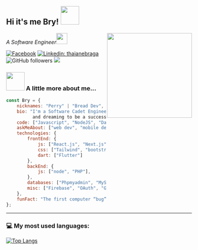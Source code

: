 <h2>Hi it's me Bry! <img src="https://media.giphy.com/media/12oufCB0MyZ1Go/giphy.gif" width="50"></h2>
<img align='right' src="https://media.giphy.com/media/M9gbBd9nbDrOTu1Mqx/giphy.gif" width="230">
<p><em>A Software Engineer<img src="https://media.giphy.com/media/WUlplcMpOCEmTGBtBW/giphy.gif" width="30"> 
</em></p>

[![Facebook](https://img.shields.io/badge/Facebook-%231877F2.svg?logo=Facebook&logoColor=white)](https://www.facebook.com/haroldbryannnsantos) 
[![Linkedin: thaianebraga](https://img.shields.io/badge/-Connect-blue?style=flat-square&logo=Linkedin&logoColor=white&link=https://www.linkedin.com/in/harold-bryan-santos-a538b5292/)](https://www.linkedin.com/in/harold-bryan-santos-a538b5292/)
![GitHub followers](https://img.shields.io/github/followers/AgentP-cmd?label=Follow&style=social)
![](https://visitor-badge.glitch.me/badge?page_id=AgentP-cmd.AgentP-cmd)

### <img src="https://media.giphy.com/media/VgCDAzcKvsR6OM0uWg/giphy.gif" width="50"> A little more about me...  

```javascript
const Bry = {
    nicknames: "Perry" | "Bread Dev",
    bio: "I'm a Software Cadet Engineer at Gcash who studied web and mobile development
          and dreaming to be a successful software engineer",
    code: ["Javascript", "NodeJS", "Dart", "PHP"],
    askMeAbout: ["web dev", "mobile dev", "tech", "video games"],
    technologies: {
        frontEnd: {
            js: ["React.js", "Next.js"],
            css: ["Tailwind", "bootstrap"],
            dart: ["Flutter"]
        },
        backEnd: {
            js: ["node", "PHP"],
        },
        databases: ["Phpmyadmin", "MySql"],
        misc: ["Firebase", "OAuth", "Git"]
    },
    funFact: "The first computer “bug” was an actual real-life bug"
};
```

---


### 💻 My most used languages:
[![Top Langs](https://github-readme-stats.vercel.app/api/top-langs/?username=AgentP-cmd&layout=compact&text_color=daf7dc&bg_color=151515)](https://github.com/AgentP-cmd/github-readme-stats)
